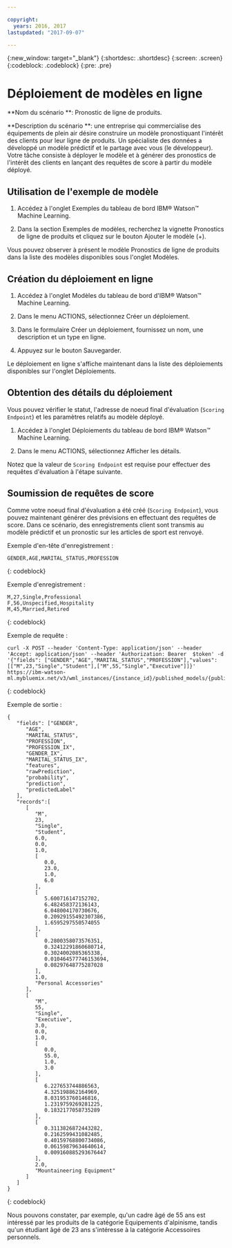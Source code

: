 ```yaml
---

copyright:
  years: 2016, 2017
lastupdated: "2017-09-07"

---
```


{:new_window: target="_blank"}
{:shortdesc: .shortdesc}
{:screen: .screen}
{:codeblock: .codeblock}
{:pre: .pre}

# Déploiement de modèles en ligne


**Nom du scénario **:  Pronostic de ligne de produits.

**Description du scénario **: une entreprise qui commercialise des équipements de plein air désire construire un modèle pronostiquant l'intérêt des clients pour leur ligne de produits. Un spécialiste des données a développé un modèle prédictif et le partage avec vous (le développeur). Votre tâche consiste à déployer le modèle et à générer des pronostics de l'intérêt des clients en lançant des requêtes de score à partir du modèle déployé.

## Utilisation de l'exemple de modèle

1. Accédez à l'onglet Exemples du tableau de bord IBM® Watson™ Machine Learning.

2. Dans la section Exemples de modèles, recherchez la vignette Pronostics de ligne de produits et cliquez sur le bouton Ajouter le modèle (+).

Vous pouvez observer à présent le modèle Pronostics de ligne de produits dans la liste des modèles disponibles sous l'onglet Modèles.


## Création du déploiement en ligne

1. Accédez à l'onglet Modèles du tableau de bord d'IBM® Watson™ Machine Learning.

2. Dans le menu ACTIONS, sélectionnez Créer un déploiement.

3. Dans le formulaire Créer un déploiement, fournissez un nom, une description et un type en ligne.

4. Appuyez sur le bouton Sauvegarder.

Le déploiement en ligne s'affiche maintenant dans la liste des déploiements disponibles sur l'onglet Déploiements.


## Obtention des détails du déploiement

Vous pouvez vérifier le statut, l'adresse de noeud final d'évaluation (`Scoring Endpoint`) et les paramètres relatifs au modèle déployé.

1. Accédez à l'onglet Déploiements du tableau de bord IBM® Watson™ Machine Learning.

2. Dans le menu ACTIONS, sélectionnez Afficher les détails.

Notez que la valeur de `Scoring Endpoint` est requise pour effectuer des requêtes d'évaluation à l'étape suivante.


## Soumission de requêtes de score

Comme votre noeud final d'évaluation a été créé (`Scoring Endpoint`), vous pouvez maintenant générer des prévisions en effectuant des requêtes de score. Dans ce scénario, des enregistrements client sont transmis au modèle prédictif et un pronostic sur les articles de sport est renvoyé.

Exemple d'en-tête d'enregistrement :

```
GENDER,AGE,MARITAL_STATUS,PROFESSION
```
{: codeblock}

Exemple d'enregistrement :

```
M,27,Single,Professional
F,56,Unspecified,Hospitality
M,45,Married,Retired
```
{: codeblock}

Exemple de requête :

```
curl -X POST --header 'Content-Type: application/json' --header 'Accept: application/json' --header 'Authorization: Bearer  $token' -d '{"fields": ["GENDER","AGE","MARITAL_STATUS","PROFESSION"],"values": [["M",23,"Single","Student"],["M",55,"Single","Executive"]]}' https://ibm-watson-ml.mybluemix.net/v3/wml_instances/{instance_id}/published_models/{published_model_id}/deployments/{deployment_id}/online
```
{: codeblock}

Exemple de sortie :

```
{
   "fields": ["GENDER",
      "AGE",
      "MARITAL_STATUS",
      "PROFESSION",
      "PROFESSION_IX",
      "GENDER_IX",
      "MARITAL_STATUS_IX",
      "features",
      "rawPrediction",
      "probability",
      "prediction",
      "predictedLabel"
   ],
   "records":[
      [
         "M",
         23,
         "Single",
         "Student",
         6.0,
         0.0,
         1.0,
         [
            0.0,
            23.0,
            1.0,
            6.0
         ],
         [
            5.600716147152702,
            6.482458372136143,
            6.048004170730676,
            0.20929155492307386,
            1.6595297550574055
         ],
         [
            0.2800358073576351,
            0.32412291860680714,
            0.3024002085365338,
            0.010464577746153694,
            0.08297648775287028
         ],
         1.0,
         "Personal Accessories"
      ],
      [
         "M",
         55,
         "Single",
         "Executive",
         3.0,
         0.0,
         1.0,
         [
            0.0,
            55.0,
            1.0,
            3.0
         ],
         [
            6.227653744886563,
            4.325198862164969,
            8.031953760146816,
            1.2319759269281225,
            0.1832177058735289
         ],
         [
            0.3113826872443282,
            0.2162599431082485,
            0.40159768800734086,
            0.06159879634640614,
            0.009160885293676447
         ],
         2.0,
         "Mountaineering Equipment"
      ]
   ]
}
```
{: codeblock}

Nous pouvons constater, par exemple, qu'un cadre âgé de 55 ans est intéressé par les produits de la catégorie Equipements d'alpinisme, tandis qu'un étudiant âgé de 23 ans s'intéresse à la catégorie Accessoires personnels.
